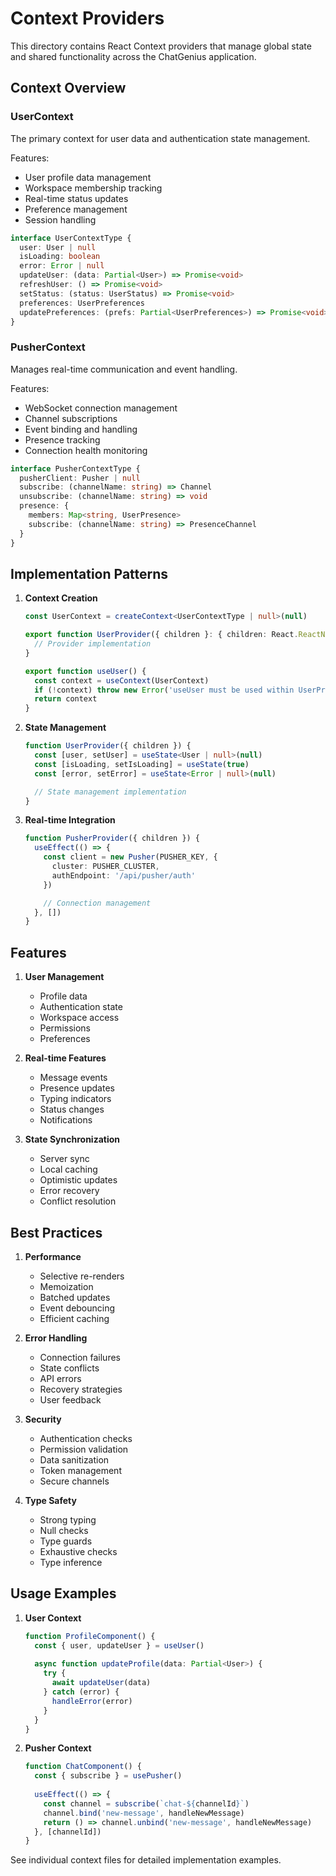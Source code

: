 # Context Providers

This directory contains React Context providers that manage global state and shared functionality across the ChatGenius application.

## Context Overview

### UserContext
The primary context for user data and authentication state management.

Features:
- User profile data management
- Workspace membership tracking
- Real-time status updates
- Preference management
- Session handling

```typescript
interface UserContextType {
  user: User | null
  isLoading: boolean
  error: Error | null
  updateUser: (data: Partial<User>) => Promise<void>
  refreshUser: () => Promise<void>
  setStatus: (status: UserStatus) => Promise<void>
  preferences: UserPreferences
  updatePreferences: (prefs: Partial<UserPreferences>) => Promise<void>
}
```

### PusherContext
Manages real-time communication and event handling.

Features:
- WebSocket connection management
- Channel subscriptions
- Event binding and handling
- Presence tracking
- Connection health monitoring

```typescript
interface PusherContextType {
  pusherClient: Pusher | null
  subscribe: (channelName: string) => Channel
  unsubscribe: (channelName: string) => void
  presence: {
    members: Map<string, UserPresence>
    subscribe: (channelName: string) => PresenceChannel
  }
}
```

## Implementation Patterns

1. **Context Creation**
   ```typescript
   const UserContext = createContext<UserContextType | null>(null)

   export function UserProvider({ children }: { children: React.ReactNode }) {
     // Provider implementation
   }

   export function useUser() {
     const context = useContext(UserContext)
     if (!context) throw new Error('useUser must be used within UserProvider')
     return context
   }
   ```

2. **State Management**
   ```typescript
   function UserProvider({ children }) {
     const [user, setUser] = useState<User | null>(null)
     const [isLoading, setIsLoading] = useState(true)
     const [error, setError] = useState<Error | null>(null)

     // State management implementation
   }
   ```

3. **Real-time Integration**
   ```typescript
   function PusherProvider({ children }) {
     useEffect(() => {
       const client = new Pusher(PUSHER_KEY, {
         cluster: PUSHER_CLUSTER,
         authEndpoint: '/api/pusher/auth'
       })

       // Connection management
     }, [])
   }
   ```

## Features

1. **User Management**
   - Profile data
   - Authentication state
   - Workspace access
   - Permissions
   - Preferences

2. **Real-time Features**
   - Message events
   - Presence updates
   - Typing indicators
   - Status changes
   - Notifications

3. **State Synchronization**
   - Server sync
   - Local caching
   - Optimistic updates
   - Error recovery
   - Conflict resolution

## Best Practices

1. **Performance**
   - Selective re-renders
   - Memoization
   - Batched updates
   - Event debouncing
   - Efficient caching

2. **Error Handling**
   - Connection failures
   - State conflicts
   - API errors
   - Recovery strategies
   - User feedback

3. **Security**
   - Authentication checks
   - Permission validation
   - Data sanitization
   - Token management
   - Secure channels

4. **Type Safety**
   - Strong typing
   - Null checks
   - Type guards
   - Exhaustive checks
   - Type inference

## Usage Examples

1. **User Context**
   ```typescript
   function ProfileComponent() {
     const { user, updateUser } = useUser()
     
     async function updateProfile(data: Partial<User>) {
       try {
         await updateUser(data)
       } catch (error) {
         handleError(error)
       }
     }
   }
   ```

2. **Pusher Context**
   ```typescript
   function ChatComponent() {
     const { subscribe } = usePusher()
     
     useEffect(() => {
       const channel = subscribe(`chat-${channelId}`)
       channel.bind('new-message', handleNewMessage)
       return () => channel.unbind('new-message', handleNewMessage)
     }, [channelId])
   }
   ```

See individual context files for detailed implementation examples. 